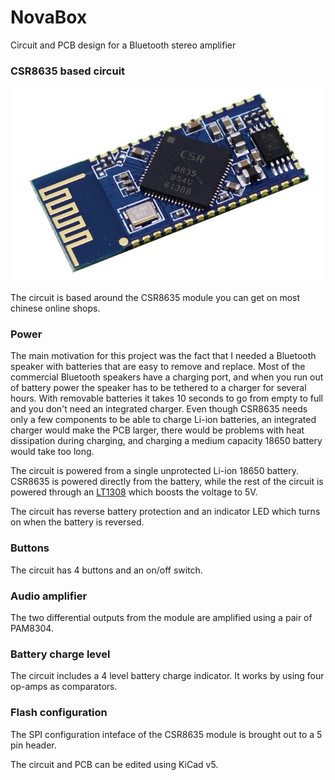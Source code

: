 # NovaBox
Circuit and PCB design for a Bluetooth stereo amplifier

### CSR8635 based circuit

![CSR8635 module](docs/CSR8635_module.jpg)

The circuit is based around the CSR8635 module you can get on most chinese online shops.

### Power

The main motivation for this project was the fact that I needed a Bluetooth speaker with batteries that are easy to remove and replace. Most of the commercial Bluetooth speakers have a charging port, and when you run out of battery power the speaker has to be tethered to a charger for several hours. With removable batteries it takes 10 seconds to go from empty to full and you don't need an integrated charger. Even though CSR8635 needs only a few components to be able to charge Li-ion batteries, an integrated charger would make the PCB larger, there would be problems with heat dissipation during charging, and charging a medium capacity 18650 battery would take too long.

The circuit is powered from a single unprotected Li-ion 18650 battery. CSR8635 is powered directly from the battery, while the rest of the circuit is powered through an [LT1308](docs/LT1308abfb.pdf) which boosts the voltage to 5V.

The circuit has reverse battery protection and an indicator LED which turns on when the battery is reversed.

### Buttons

The circuit has 4 buttons and an on/off switch.

### Audio amplifier

The two differential outputs from the module are amplified using a pair of PAM8304.

### Battery charge level

The circuit includes a 4 level battery charge indicator. It works by using four op-amps as comparators.

### Flash configuration

The SPI configuration inteface of the CSR8635 module is brought out to a 5 pin header.

The circuit and PCB can be edited using KiCad v5.
